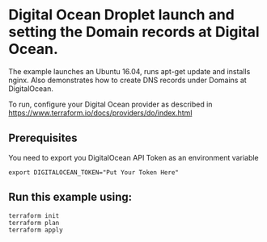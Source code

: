 # Digital Ocean Droplet launch and setting the Domain records at Digital Ocean.

The example launches an Ubuntu 16.04, runs apt-get update and installs nginx. Also demonstrates how to create DNS records under Domains at DigitalOcean. 

To run, configure your Digital Ocean provider as described in https://www.terraform.io/docs/providers/do/index.html

## Prerequisites
You need to export you DigitalOcean API Token as an environment variable

    export DIGITALOCEAN_TOKEN="Put Your Token Here" 

## Run this example using:

    terraform init
    terraform plan
    terraform apply 
